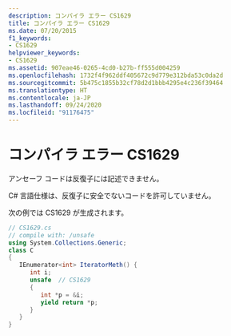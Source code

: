 ```yaml
---
description: コンパイラ エラー CS1629
title: コンパイラ エラー CS1629
ms.date: 07/20/2015
f1_keywords:
- CS1629
helpviewer_keywords:
- CS1629
ms.assetid: 907eae46-0265-4cd0-b27b-ff555d004259
ms.openlocfilehash: 1732f4f962ddf405672c9d779e312bda53c0da2d
ms.sourcegitcommit: 5b475c1855b32cf78d2d1bbb4295e4c236f39464
ms.translationtype: HT
ms.contentlocale: ja-JP
ms.lasthandoff: 09/24/2020
ms.locfileid: "91176475"
---
```

# <a name="compiler-error-cs1629"></a>コンパイラ エラー CS1629

アンセーフ コードは反復子には記述できません。  
  
 C# 言語仕様は、反復子に安全でないコードを許可していません。  
  
 次の例では CS1629 が生成されます。  
  
```csharp  
// CS1629.cs  
// compile with: /unsafe
using System.Collections.Generic;  
class C
{  
   IEnumerator<int> IteratorMeth() {  
      int i;  
      unsafe  // CS1629  
      {  
         int *p = &i;  
         yield return *p;  
      }  
   }  
}  
```

